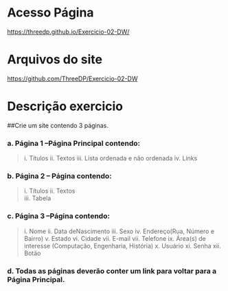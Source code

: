 # Acesso Página
https://threedp.github.io/Exercicio-02-DW/

# Arquivos do site
https://github.com/ThreeDP/Exercicio-02-DW

# Descrição exercicio
##Crie um site contendo 3 páginas. 
 
### a. Página 1 –Página Principal contendo:
> i. Títulos 
ii. Textos 
iii. Lista ordenada e não ordenada
iv. Links

 
### b. Página 2 – Página contendo: 
> i. Títulos 
ii. Textos  
iii. Tabela

### c. Página 3 –Página contendo:
> i. Nome
ii. Data deNascimento 
iii. Sexo
iv. Endereço(Rua, Número e Bairro)
v. Estado
vi. Cidade
vii. E-mail
vii. Telefone
ix. Área(s) de interesse (Computação, Engenharia, História)
x. Usuário
xi. Senha
xii. Botão



### d. Todas  as  páginas  deverão  conter  um  link  para  voltar  para  a  Página Principal.